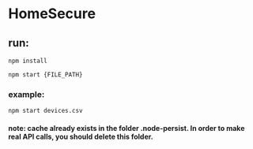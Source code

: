# HomeSecure

 ## run: 
```
npm install
 ``` 
 ```
npm start {FILE_PATH}
 ``` 
### example:
 ```
npm start devices.csv
 ``` 
#### note: cache already exists in the folder .node-persist. In order to make real API calls, you should delete this folder.
